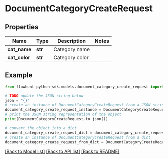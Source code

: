 # DocumentCategoryCreateRequest


## Properties

Name | Type | Description | Notes
------------ | ------------- | ------------- | -------------
**cat_name** | **str** | Category name | 
**cat_color** | **str** | Category color | 

## Example

```python
from flowhunt-python-sdk.models.document_category_create_request import DocumentCategoryCreateRequest

# TODO update the JSON string below
json = "{}"
# create an instance of DocumentCategoryCreateRequest from a JSON string
document_category_create_request_instance = DocumentCategoryCreateRequest.from_json(json)
# print the JSON string representation of the object
print(DocumentCategoryCreateRequest.to_json())

# convert the object into a dict
document_category_create_request_dict = document_category_create_request_instance.to_dict()
# create an instance of DocumentCategoryCreateRequest from a dict
document_category_create_request_from_dict = DocumentCategoryCreateRequest.from_dict(document_category_create_request_dict)
```
[[Back to Model list]](../README.md#documentation-for-models) [[Back to API list]](../README.md#documentation-for-api-endpoints) [[Back to README]](../README.md)


